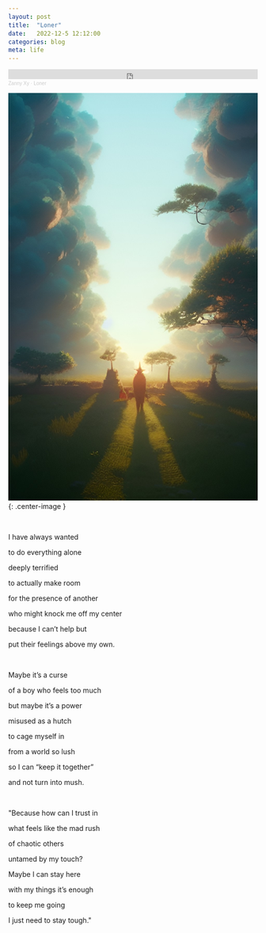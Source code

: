 ```yaml
---
layout: post
title:  "Loner"
date:   2022-12-5 12:12:00
categories: blog
meta: life
---
```


<iframe width="100%" height="20" scrolling="no" frameborder="no" allow="autoplay" src="https://w.soundcloud.com/player/?url=https%3A//api.soundcloud.com/tracks/1397023186&color=%233d453f&inverse=false&auto_play=false&show_user=true"></iframe><div style="font-size: 10px; color: #cccccc;line-break: anywhere;word-break: normal;overflow: hidden;white-space: nowrap;text-overflow: ellipsis; font-family: Interstate,Lucida Grande,Lucida Sans Unicode,Lucida Sans,Garuda,Verdana,Tahoma,sans-serif;font-weight: 100;"><a href="https://soundcloud.com/zannyxy" title="Zanny Xy" target="_blank" style="color: #cccccc; text-decoration: none;">Zanny Xy</a> · <a href="https://soundcloud.com/zannyxy/loner" title="Loner" target="_blank" style="color: #cccccc; text-decoration: none;">Loner</a></div>

![loner](/images/loner.jpeg){: .center-image }

<br />

I have always wanted

to do everything alone

deeply terrified

to actually make room

for the presence of another

who might knock me off my center

because I can’t help but

put their feelings above my own.

<br />


Maybe it’s a curse

of a boy who feels too much

but maybe it’s a power

misused as a hutch

to cage myself in

from a world so lush

so I can “keep it together”

and not turn into mush.

<br />


"Because how can I trust in

what feels like the mad rush

of chaotic others

untamed by my touch?

Maybe I can stay here

with my things it’s enough

to keep me going

I just need to stay tough."
